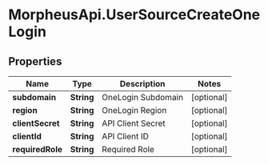 # MorpheusApi.UserSourceCreateOneLogin

## Properties

Name | Type | Description | Notes
------------ | ------------- | ------------- | -------------
**subdomain** | **String** | OneLogin Subdomain | [optional] 
**region** | **String** | OneLogin Region | [optional] 
**clientSecret** | **String** | API Client Secret | [optional] 
**clientId** | **String** | API Client ID | [optional] 
**requiredRole** | **String** | Required Role | [optional] 


